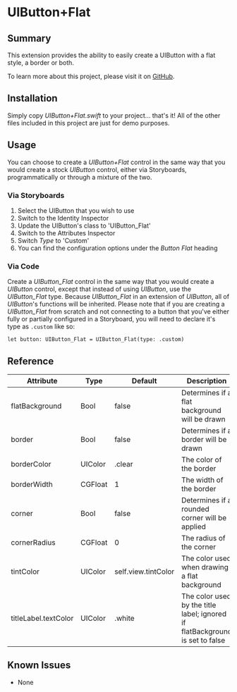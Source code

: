 # UIButton+Flat

## Summary
This extension provides the ability to easily create a UIButton with a flat style, a border or both.

To learn more about this project, please visit it on 
[GitHub](https://github.com/DarthXoc/UIButton-Flat).

## Installation
Simply copy _UIButton+Flat.swift_ to your project... that's it! All of the other files included in this project are just for demo purposes.

## Usage 
You can choose to create a _UIButton+Flat_ control in the same way that you would create a stock _UIButton_ control, either via Storyboards, programmatically or through a mixture of the two.

### Via Storyboards
1) Select the UIButton that you wish to use
2) Switch to the Identity Inspector
3) Update the UIButton's class to 'UIButton_Flat'
4) Switch to the Attributes Inspector
5) Switch _Type_ to 'Custom'
6) You can find the configuration options under the _Button Flat_ heading

### Via Code
Create a _UIButton_Flat_ control in the same way that you would create a _UIButton_ control, except that instead of using _UIButton_, use the _UIButton_Flat_ type. Because _UIButton_Flat_ in an extension of _UIButton_, all of _UIButton_'s functions will be inherited. Please note that if you are creating a _UIButton_Flat_ from scratch and not connecting to a button that you've either fully or partially configured in a Storyboard, you will need to declare it's type as `.custom` like so:

```
let button: UIButton_Flat = UIButton_Flat(type: .custom)
```

## Reference
| Attribute | Type | Default | Description |
| --- | --- | --- | --- |
| flatBackground | Bool | false | Determines if a flat background will be drawn |
| border | Bool | false | Determines if a border will be drawn |
| borderColor | UIColor | .clear | The color of the border |
| borderWidth | CGFloat | 1 | The width of the border |
| corner | Bool | false | Determines if a rounded corner will be applied |
| cornerRadius | CGFloat | 0 | The radius of the corner |
| tintColor | UIColor | self.view.tintColor | The color used when drawing a flat background |
| titleLabel.textColor | UIColor | .white | The color used by the title label; ignored if flatBackground is set to false |


## Known Issues
* None
